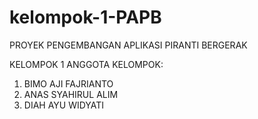 # kelompok-1-PAPB

PROYEK PENGEMBANGAN APLIKASI PIRANTI BERGERAK

KELOMPOK 1
ANGGOTA KELOMPOK:
1. BIMO AJI FAJRIANTO
2. ANAS SYAHIRUL ALIM
3. DIAH AYU WIDYATI
